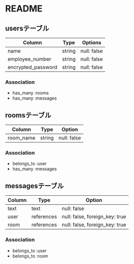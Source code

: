 # README

## usersテーブル

| Column             | Type   | Options         |
| ------------------ | ------ | --------------- |
| name               | string | null: false     |
| employee_number    | string | null: false     |
| encrypted_password | string | null: false     |

### Association

- has_many :rooms
- has_many :messages

## roomsテーブル

| Column        | Type   | Option       |
| ------------- | ------ | ------------ |
| room_name     | string | null: false  |

### Association

- belongs_to :user
- has_many   :messages 


## messagesテーブル

| Column | Type       | Option                         |
| ------ | ---------- | ------------------------------ |
| text   | text       | null: false                    |
| user   | references | null: false, foreign_key: true |
| room   | references | null: false, foreign_key: true |

### Association

- belongs_to :user
- belongs_to :room